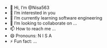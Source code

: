 - 👋 Hi, I’m @Nisa563
- 👀 I’m interested in you
- 🌱 I’m currently learning software engineering
- 💞️ I’m looking to collaborate on ...
- 📫 How to reach me ...
- 😄 Pronouns: N I S A
- ⚡ Fun fact: ...

<!---
Nisa563/Nisa563 is a ✨ special ✨ repository because its `README.md` (this file) appears on your GitHub profile.
You can click the Preview link to take a look at your changes.
--->

